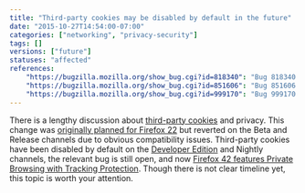```yaml
---
title: "Third-party cookies may be disabled by default in the future"
date: "2015-10-27T14:54:00-07:00"
categories: ["networking", "privacy-security"]
tags: []
versions: ["future"]
statuses: "affected"
references:
    "https://bugzilla.mozilla.org/show_bug.cgi?id=818340": "Bug 818340 - Block cookies from sites I haven't visited"
    "https://bugzilla.mozilla.org/show_bug.cgi?id=851606": "Bug 851606 - Disable bug 818340 for Beta until we're ready"
    "https://bugzilla.mozilla.org/show_bug.cgi?id=999170": "Bug 999170 - Back out bug 851606 to enable bug 818340 on the default 3rd-party cookie policy for releases"
---
```

There is a lengthy discussion about [third-party cookies](https://support.mozilla.org/en-US/kb/disable-third-party-cookies) and privacy. This change was [originally planned for Firefox 22](https://www.fxsitecompat.com/en-US/docs/2013/third-party-cookies-are-blocked-by-default/) but reverted on the Beta and Release channels due to obvious compatibility issues. Third-party cookies have been disabled by default on the [Developer Edition](https://www.mozilla.org/en-US/firefox/developer/) and Nightly channels, the relevant bug is still open, and now [Firefox 42 features Private Browsing with Tracking Protection](https://www.fxsitecompat.com/en-US/docs/2015/private-browsing-now-comes-with-tracking-protection/). Though there is not clear timeline yet, this topic is worth your attention.
